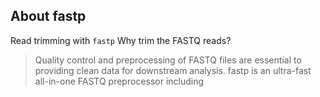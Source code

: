 ## About fastp
Read trimming with `fastp`
Why trim the FASTQ reads? 
> Quality control and preprocessing of FASTQ files are essential to providing clean data for downstream analysis.
> fastp is an ultra-fast all-in-one FASTQ preprocessor including 